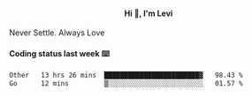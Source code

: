 <h4 style="text-align: center;">Hi 👋, I'm Levi</h4>  Never Settle. Always Love
<!---<img align="right" alt="Coding" width="300" src="https://i.pinimg.com/originals/81/17/8b/81178b47a8598f0c81c4799f2cdd4057.gif"></p> --->

#### Coding status last week ⌨️

<!--START_SECTION:waka-->

```txt
Other   13 hrs 26 mins  ████████████████████████▓   98.43 %
Go      12 mins         ▒░░░░░░░░░░░░░░░░░░░░░░░░   01.57 %
```

<!--END_SECTION:waka-->
